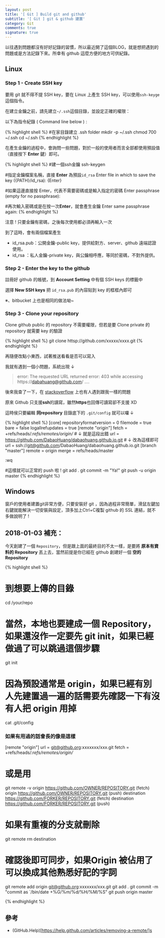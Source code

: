 ```yaml
---
layout: post
title: '[ Git ] Build git and github'
subtitle: '[ Git ] git & github 建置'
category: Git
comments: true
signature: true
---
```


<div class="message">
    以往遇到問題都沒有好好記錄的習慣，所以最近開了這個BLOG，就是想把遇到的問題或是方法記錄下來。所幸有 github 這麼方便的地方可供紀錄。
</div>

## Linux

### Step 1 - Create SSH key

要用 git 就不得不提 SSH key，要在 Linux 上產生 SSH key，可以使用`ssh-keyge`這個指令。

在建立金鑰之前，請先建立`~/.ssh`這個目錄，並設定正確的權限：

以下為指令紀錄 ( Command line below ) :

{% highlight shell %}
#在家目錄建立 .ssh folder
mkdir -p ~/.ssh
chmod 700 ~/.ssh
cd ~/.ssh
{% endhighlight %}

在產生金鑰的過程中，會詢問一些問題，對於一般的使用者而言全部都使用預設值（直接按下 **Enter** 鍵）即可。

{% highlight shell %}
#建一個ssh金鑰
ssh-keygen

#指定金鑰檔案名稱，直接 **Enter** 為預設`id_rsa`
Enter file in which to save the key ({PATH}/id_rsa): {Enter}

#如果這邊直接按 Enter，代表不需要密碼或是輸入指定的密碼
Enter passphrase (empty for no passphrase):

#再次輸入密碼或是在按一次**Enter**，就會產生金鑰
Enter same passphrase again:
{% endhighlight %}

<div class="message">
    注意 ! 只要金鑰有密碼，之後每次使用都必須再輸入一次
</div>

到了這時，會有兩個檔案產生

 * id_rsa.pub：公開金鑰-public key，提供給對方、server、github 遠端認證使用。
 * id_rsa    ：私人金鑰-private key，與公鑰相呼應，等同於密碼，不對外提供。

### Step 2 - Enter the key to the github

註冊好 github 的帳號，到 **Account Setting** 中有個 SSH keys 的標籤中

選擇 **New SSH keys** 把 `id_rsa.pub` 的內容貼到 key 的框框內即可

※、bitbucket 上也是相同的做法呦~

### Step 3 - Clone your repository

Clone github public 的 repository 不需要權限，但若是要 Clone private 的 repository 就需要 key 的驗證

{% highlight shell %}
git clone httsp://github.com/xxxxx/xxxx.git
{% endhighlight %}

再隨便改點小東西，試著推送看看是否可以寫入

我就有遇到一個小問題，系統出現 ↓
 > error: The requested URL returned error: 403 while accessing https://dabahuang@github.com/ ....

後來我查了一下，在 [stackoverflow](https://stackoverflow.com/questions/7438313/pushing-to-git-returning-error-code-403-fatal-http-request-failed) 上也有人遇到跟我一樣的問題

原來 Github 只支援**ssh**的讀寫，雖然**https**也回傳可讀寫卻不支援 XD

這時侯只要編輯 **同repository** 目錄底下的 `.git/config` 就可以囉 ↓

{% highlight shell %}
[core]
        repositoryformatversion = 0
        filemode = true
        bare = false
        logallrefupdates = true
[remote "origin"]
        fetch = +refs/heads/*:refs/remotes/origin/*
        # ↓ 就是這段出錯
        url = https://github.com/DabaoHuang/dabaohuang.github.io.git
        # ↓ 改為這樣即可
        url = ssh://git@github.com/DabaoHuang/dabaohuang.github.io.git
[branch "master"]
        remote = origin
        merge = refs/heads/master

:wq

#這樣就可以正常的 push 啦 !
git add .
git commit -m "Ya!"
git push -u origin master
{% endhighlight %}

## Windows

窗戶的使用者建置git非常方便，只要安裝好 git ，因為過程非常簡單，滑鼠左鍵加右鍵就能解決一切安裝與設定，頂多加上Ctrl+C複製 github 的 SSL 連結，就不多做說明了 !

## 2018-01-03 補充：

今天創建了一個 `Repository`，但是跟上面的最終目的不太一樣，是要將 **原本有資料的 Repository** 丟上去，當然前提是你已經在 github 創建好一個 **空的 Repository**

{% highlight shell %}

# 到想要上傳的目錄
cd /your/repo

# 當然，本地也要建成一個 Repository，如果還沒作一定要先 git init，如果已經做過了可以跳過這個步驟
git init

# 因為預設通常是 origin，如果已經有別人先建置過一遍的話需要先確認一下有沒有人把 origin 用掉
cat .git/config

### 如果有用過的話會長的像是這樣
[remote "origin"]
        url = git@github.org:xxxxxxx/xxx.git
        fetch = +refs/heads/*:refs/remotes/origin/*
###

# 或是用
git remote -v
origin  https://github.com/OWNER/REPOSITORY.git (fetch)
origin  https://github.com/OWNER/REPOSITORY.git (push)
destination  https://github.com/FORKER/REPOSITORY.git (fetch)
destination  https://github.com/FORKER/REPOSITORY.git (push)

# 如果有重複的分支就刪除
git remote rm destination

# 確認後即可同步，如果Origin 被佔用了可以換成其他熟悉好記的字詞

git remote add origin git@github.org:xxxxxxx/xxx.git
git add .
git commit -m "commit as `/bin/date +%G/%m/%d/%H/%M/%S"
git push origin master

{% endhighlight %}

## 參考
 - (GitHub.Help)[https://help.github.com/articles/removing-a-remote/]s